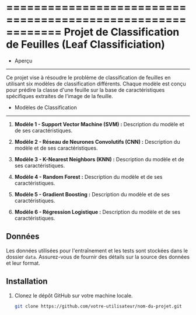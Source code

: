 ============================================================
Projet de Classification de Feuilles (Leaf Classificiation)
============================================================

* Aperçu
--------
Ce projet vise à résoudre le problème de classification de feuilles en utilisant six modèles de classification différents. Chaque modèle est conçu pour prédire la classe d'une feuille sur la base de caractéristiques spécifiques extraites de l'image de la feuille.

* Modèles de Classification
---------------------------

1. **Modèle 1 - Support Vector Machine (SVM) :** Description du modèle et de ses caractéristiques.

2. **Modèle 2 - Réseau de Neurones Convolutifs (CNN) :** Description du modèle et de ses caractéristiques.

3. **Modèle 3 - K-Nearest Neighbors (KNN) :** Description du modèle et de ses caractéristiques.

4. **Modèle 4 - Random Forest :** Description du modèle et de ses caractéristiques.

5. **Modèle 5 - Gradient Boosting :** Description du modèle et de ses caractéristiques.

6. **Modèle 6 - Régression Logistique :** Description du modèle et de ses caractéristiques.

## Données
Les données utilisées pour l'entraînement et les tests sont stockées dans le dossier `data`. Assurez-vous de fournir des détails sur la source des données et leur format.

## Installation
1. Clonez le dépôt GitHub sur votre machine locale.
   ```bash
   git clone https://github.com/votre-utilisateur/nom-du-projet.git
